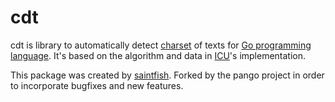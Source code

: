 # cdt

cdt is library to automatically detect
[charset](http://en.wikipedia.org/wiki/Character_encoding) of texts for [Go
programming language](http://golang.org/). It's based on the algorithm and data
in [ICU](http://icu-project.org/)'s implementation.

This package was created by [saintfish](http://github.com/saintfish/chardet). 
Forked by the pango project in order to incorporate bugfixes and new features.

